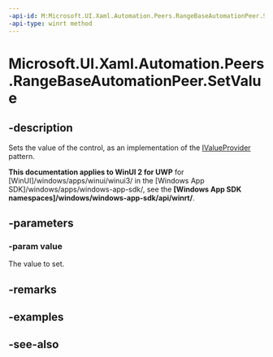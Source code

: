 ```yaml
---
-api-id: M:Microsoft.UI.Xaml.Automation.Peers.RangeBaseAutomationPeer.SetValue(System.Double)
-api-type: winrt method
---
```


<!-- Method syntax
public void SetValue(System.Double value)
-->

# Microsoft.UI.Xaml.Automation.Peers.RangeBaseAutomationPeer.SetValue

## -description
Sets the value of the control, as an implementation of the [IValueProvider](../microsoft.ui.xaml.automation.provider/ivalueprovider.md) pattern.

**This documentation applies to WinUI 2 for UWP** for [WinUI]/windows/apps/winui/winui3/ in the [Windows App SDK]/windows/apps/windows-app-sdk/, see the **[Windows App SDK namespaces]/windows/windows-app-sdk/api/winrt/**.

## -parameters
### -param value
The value to set.

## -remarks

## -examples

## -see-also

